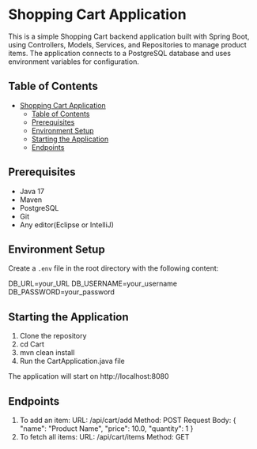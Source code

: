 # Shopping Cart Application

This is a simple Shopping Cart backend application built with Spring Boot, using Controllers, Models, Services, and Repositories to manage product items. The application connects to a PostgreSQL database and uses environment variables for configuration.

## Table of Contents
- [Shopping Cart Application](#shopping-cart-application)
  - [Table of Contents](#table-of-contents)
  - [Prerequisites](#prerequisites)
  - [Environment Setup](#environment-setup)
  - [Starting the Application](#starting-the-application)
  - [Endpoints](#endpoints)

## Prerequisites

- Java 17
- Maven
- PostgreSQL
- Git
- Any editor(Eclipse or IntelliJ)

## Environment Setup

Create a `.env` file in the root directory with the following content:

DB_URL=your_URL
DB_USERNAME=your_username
DB_PASSWORD=your_password

## Starting the Application

1. Clone the repository
2. cd Cart
3. mvn clean install
4. Run the CartApplication.java file

The application will start on http://localhost:8080

## Endpoints

1. To add an item: URL: /api/cart/add
    Method: POST
    Request Body:
     {
    "name": "Product Name",
    "price": 10.0,
    "quantity": 1
    }
2. To fetch all items: URL: /api/cart/items
    Method: GET


    



